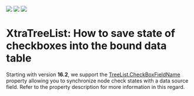 <!-- default badges list -->
![](https://img.shields.io/endpoint?url=https://codecentral.devexpress.com/api/v1/VersionRange/128638457/16.1.3%2B)
[![](https://img.shields.io/badge/Open_in_DevExpress_Support_Center-FF7200?style=flat-square&logo=DevExpress&logoColor=white)](https://supportcenter.devexpress.com/ticket/details/E3069)
[![](https://img.shields.io/badge/📖_How_to_use_DevExpress_Examples-e9f6fc?style=flat-square)](https://docs.devexpress.com/GeneralInformation/403183)
<!-- default badges end -->
# XtraTreeList: How to save state of checkboxes into the bound data table

Starting with version **16.2**, we support the [TreeList.CheckBoxFieldName](https://documentation.devexpress.com/WindowsForms/DevExpress.XtraTreeList.TreeList.CheckBoxFieldName.property) property allowing you to synchronize node check states with a data source field. Refer to the property description for more information in this regard. 
